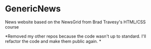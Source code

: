# GenericNews
News website based on the NewsGrid from Brad Travesy's HTML/CSS course

*Removed my other repos because the code wasn't up to standard. I'll refactor the code and make them public again. *
